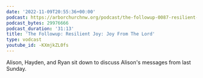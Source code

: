 ```yaml
---
date: '2022-11-09T20:55:36+00:00'
podcast: https://arborchurchnw.org/podcast/the-followup-0087-resilient-joy-joy-from-the-lord.mp3
podcast_bytes: 29976666
podcast_duration: '31:13'
title: 'The Followup: Resilient Joy: Joy From The Lord'
type: vodcast
youtube_id: -KXmjkZL0fs
---
```


Alison, Hayden, and Ryan sit down to discuss Alison's messages from last Sunday.
